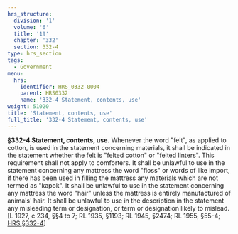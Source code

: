```yaml
---
hrs_structure:
  division: '1'
  volume: '6'
  title: '19'
  chapter: '332'
  section: 332-4
type: hrs_section
tags:
  - Government
menu:
  hrs:
    identifier: HRS_0332-0004
    parent: HRS0332
    name: '332-4 Statement, contents, use'
weight: 51020
title: 'Statement, contents, use'
full_title: '332-4 Statement, contents, use'
---
```

**§332-4 Statement, contents, use.** Whenever the word "felt", as applied to cotton, is used in the statement concerning materials, it shall be indicated in the statement whether the felt is "felted cotton" or "felted linters". This requirement shall not apply to comforters. It shall be unlawful to use in the statement concerning any mattress the word "floss" or words of like import, if there has been used in filling the mattress any materials which are not termed as "kapok". It shall be unlawful to use in the statement concerning any mattress the word "hair" unless the mattress is entirely manufactured of animals' hair. It shall be unlawful to use in the description in the statement any misleading term or designation, or term or designation likely to mislead. [L 1927, c 234, §§4 to 7; RL 1935, §1193; RL 1945, §2474; RL 1955, §55-4; [HRS §332-4](/title-19/chapter-332/section-332-4/)]